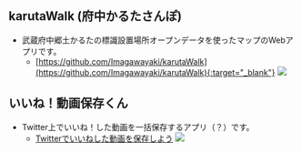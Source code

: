 ## karutaWalk (府中かるたさんぽ)
* 武蔵府中郷土かるたの標識設置場所オープンデータを使ったマップのWebアプリです。
	* [https://github.com/Imagawayaki/karutaWalk](https://github.com/Imagawayaki/karutaWalk){:target="_blank"}
![]({{site.baseurl}}/assets/img/posts_image/2022-01-16-001/2022-01-16-002.png)  

## いいね！動画保存くん
* Twitter上でいいね！した動画を一括保存するアプリ（？）です。
	* [Twitterでいいねした動画を保存しよう](./Twitterでいいねした動画を保存しよう)
![]({{site.baseurl}}/assets/img/posts_image/2021-12-10-001/2021-12-10-003.jpg)  
